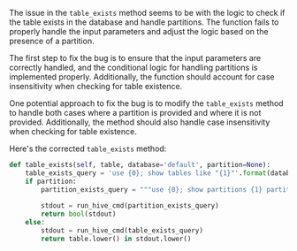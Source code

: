 The issue in the `table_exists` method seems to be with the logic to check if the table exists in the database and handle partitions. The function fails to properly handle the input parameters and adjust the logic based on the presence of a partition.

The first step to fix the bug is to ensure that the input parameters are correctly handled, and the conditional logic for handling partitions is implemented properly. Additionally, the function should account for case insensitivity when checking for table existence.

One potential approach to fix the bug is to modify the `table_exists` method to handle both cases where a partition is provided and where it is not provided. Additionally, the method should also handle case insensitivity when checking for table existence.

Here's the corrected `table_exists` method:

```python
def table_exists(self, table, database='default', partition=None):
    table_exists_query = 'use {0}; show tables like "{1}"'.format(database, table)
    if partition:
        partition_exists_query = """use {0}; show partitions {1} partition ({2})""".format(database, table,
                                                                                          self.partition_spec(partition))
        stdout = run_hive_cmd(partition_exists_query)
        return bool(stdout)
    else:
        stdout = run_hive_cmd(table_exists_query)
        return table.lower() in stdout.lower()
```
